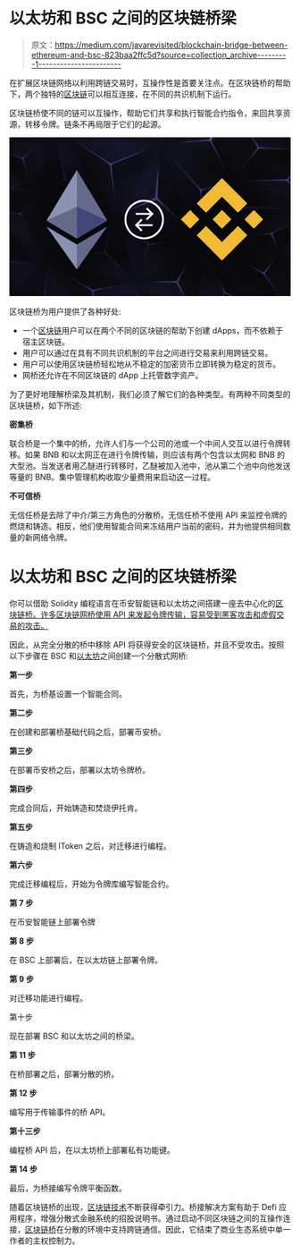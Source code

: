 # 以太坊和 BSC 之间的区块链桥梁

> 原文：<https://medium.com/javarevisited/blockchain-bridge-between-ethereum-and-bsc-823baa2ffc5d?source=collection_archive---------1----------------------->

在扩展区块链网络以利用跨链交易时，互操作性是首要关注点。在区块链桥的帮助下，两个独特的[区块链](/javarevisited/best-blockchain-courses-and-certification-in-2020-63729f8f04d0)可以相互连接，在不同的共识机制下运行。

区块链桥使不同的链可以互操作，帮助它们共享和执行智能合约指令，来回共享资源，转移令牌。链条不再局限于它们的起源。

[![](img/817e43bfe6c0010e47fc0e776ceff7ea.png)](https://javarevisited.blogspot.com/2020/07/top-5-online-courses-to-learn-blockchain.html#axzz6tFYADc00)

区块链桥为用户提供了各种好处:

*   一个[区块链](/javarevisited/7-free-courses-to-learn-blockchain-in-2020-764e66b47ebe)用户可以在两个不同的区块链的帮助下创建 dApps，而不依赖于宿主区块链。
*   用户可以通过在具有不同共识机制的平台之间进行交易来利用跨链交易。
*   用户可以使用区块链桥轻松地从不稳定的加密货币立即转换为稳定的货币。
*   网桥还允许在不同区块链的 dApp 上托管数字资产。

为了更好地理解桥梁及其机制，我们必须了解它们的各种类型。有两种不同类型的区块链桥，如下所述:

**密集桥**

联合桥是一个集中的桥，允许人们与一个公司的池或一个中间人交互以进行令牌转移。如果 BNB 和以太网正在进行令牌传输，则应该有两个包含以太网和 BNB 的大型池。当发送者用乙醚进行转移时，乙醚被加入池中，池从第二个池中向他发送等量的 BNB。集中管理机构收取少量费用来启动这一过程。

**不可信桥**

无信任桥是去除了中介/第三方角色的分散桥。无信任桥不使用 API 来监控令牌的燃烧和铸造。相反，他们使用智能合同来冻结用户当前的密码，并为他提供相同数量的新网络令牌。

# 以太坊和 BSC 之间的区块链桥梁

你可以借助 Solidity 编程语言在币安智能链和以太坊之间搭建一座去中心化的[区块链桥。许多区块链网桥使用 API 来发起令牌传输，容易受到黑客攻击和虚假交易的攻击。](https://www.leewayhertz.com/decentralized-token-bridge-ethereum-bsc/)

因此，从完全分散的桥中移除 API 将获得安全的区块链桥，并且不受攻击。按照以下步骤在 BSC 和[以太坊](https://javarevisited.blogspot.com/2021/11/top-5-courses-to-learn-ethereum-for.html)之间创建一个分散式网桥:

**第一步**

首先，为桥基设置一个智能合同。

**第二步**

在创建和部署桥基础代码之后，部署币安桥。

**第三步**

在部署币安桥之后，部署以太坊令牌桥。

**第四步**

完成合同后，开始铸造和焚烧伊托肯。

**第五步**

在铸造和烧制 IToken 之后，对迁移进行编程。

**第六步**

完成迁移编程后，开始为令牌库编写智能合约。

**第 7 步**

在币安智能链上部署令牌

**第 8 步**

在 BSC 上部署后，在以太坊链上部署令牌。

**第 9 步**

对迁移功能进行编程。

第十步

现在部署 BSC 和以太坊之间的桥梁。

**第 11 步**

在桥部署之后，部署分散的桥。

**第 12 步**

编写用于传输事件的桥 API。

**第十三步**

编程桥 API 后，在以太坊桥上部署私有功能键。

**第 14 步**

最后，为桥接编写令牌平衡函数。

随着区块链桥的出现，[区块链技术](https://www.java67.com/2018/02/5-free-blockchain-technology-courses.html)不断获得牵引力。桥接解决方案有助于 Defi 应用程序，增强分散式金融系统的招股说明书。通过启动不同区块链之间的互操作连接，[区块链桥](https://www.leewayhertz.com/blockchain-interoperability-crosschain-technology/)在分散的环境中支持跨链通信。因此，它结束了商业生态系统中单一作者的主权控制力。